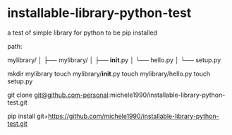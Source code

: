# installable-library-python-test
a test of simple library for python to be pip installed 


path:

mylibrary/
│
├── mylibrary/
│   ├── __init__.py
│   └── hello.py
│
└── setup.py


mkdir mylibrary
touch mylibrary/__init__.py
touch mylibrary/hello.py
touch setup.py


git clone git@github.com-personal:michele1990/installable-library-python-test.git

pip install git+https://github.com/michele1990/installable-library-python-test.git
